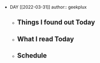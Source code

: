 - DAY [[2022-03-31]]
  author:: geekplux
	- ## Things I found out Today
	- ## What I read Today
	- ## Schedule